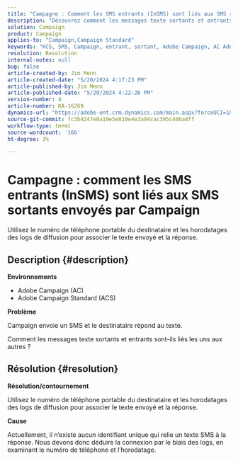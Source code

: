 ```yaml
---
title: "Campagne : Comment les SMS entrants (InSMS) sont liés aux SMS sortants envoyés par Campaign"
description: "Découvrez comment les messages texte sortants et entrants sont liés les uns aux autres dans Campaign."
solution: Campaign
product: Campaign
applies-to: "Campaign,Campaign Standard"
keywords: "KCS, SMS, Campaign, entrant, sortant, Adobe Campaign, AC Adobe Campaign Standard, ACS"
resolution: Resolution
internal-notes: null
bug: false
article-created-by: Jim Menn
article-created-date: "5/20/2024 4:17:23 PM"
article-published-by: Jim Menn
article-published-date: "5/20/2024 4:22:26 PM"
version-number: 4
article-number: KA-16269
dynamics-url: "https://adobe-ent.crm.dynamics.com/main.aspx?forceUCI=1&pagetype=entityrecord&etn=knowledgearticle&id=07d3706b-c416-ef11-9f8a-6045bd006268"
source-git-commit: fc3b4247e0a19e5e810e4e3a94cac395c406a8ff
workflow-type: tm+mt
source-wordcount: '166'
ht-degree: 3%

---
```


# Campagne : comment les SMS entrants (InSMS) sont liés aux SMS sortants envoyés par Campaign


Utilisez le numéro de téléphone portable du destinataire et les horodatages des logs de diffusion pour associer le texte envoyé et la réponse.

## Description {#description}


<b>Environnements</b>

- Adobe Campaign (AC)
- Adobe Campaign Standard (ACS)


<b>Problème</b>

Campaign envoie un SMS et le destinataire répond au texte.

Comment les messages texte sortants et entrants sont-ils liés les uns aux autres ?


## Résolution {#resolution}


<b>Résolution/contournement</b>

Utilisez le numéro de téléphone portable du destinataire et les horodatages des logs de diffusion pour associer le texte envoyé et la réponse.

<b>Cause</b>

Actuellement, il n’existe aucun identifiant unique qui relie un texte SMS à la réponse. Nous devons donc déduire la connexion par le biais des logs, en examinant le numéro de téléphone et l’horodatage.


